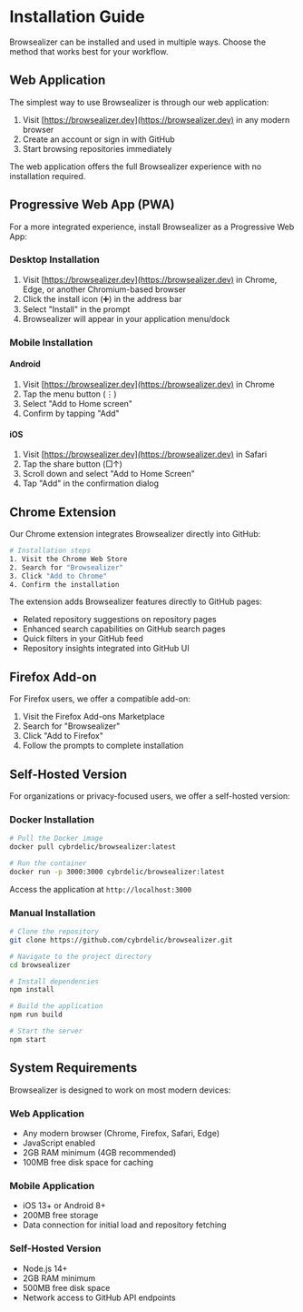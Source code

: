 # Installation Guide

Browsealizer can be installed and used in multiple ways. Choose the method that works best for your workflow.

## Web Application

The simplest way to use Browsealizer is through our web application:

1. Visit [https://browsealizer.dev](https://browsealizer.dev) in any modern browser
2. Create an account or sign in with GitHub
3. Start browsing repositories immediately

The web application offers the full Browsealizer experience with no installation required.

## Progressive Web App (PWA)

For a more integrated experience, install Browsealizer as a Progressive Web App:

### Desktop Installation

1. Visit [https://browsealizer.dev](https://browsealizer.dev) in Chrome, Edge, or another Chromium-based browser
2. Click the install icon (➕) in the address bar
3. Select "Install" in the prompt
4. Browsealizer will appear in your application menu/dock

### Mobile Installation

#### Android
1. Visit [https://browsealizer.dev](https://browsealizer.dev) in Chrome
2. Tap the menu button (⋮)
3. Select "Add to Home screen"
4. Confirm by tapping "Add"

#### iOS
1. Visit [https://browsealizer.dev](https://browsealizer.dev) in Safari
2. Tap the share button (□↑)
3. Scroll down and select "Add to Home Screen"
4. Tap "Add" in the confirmation dialog

## Chrome Extension

Our Chrome extension integrates Browsealizer directly into GitHub:

```bash
# Installation steps
1. Visit the Chrome Web Store
2. Search for "Browsealizer"
3. Click "Add to Chrome"
4. Confirm the installation
```

The extension adds Browsealizer features directly to GitHub pages:

- Related repository suggestions on repository pages
- Enhanced search capabilities on GitHub search pages
- Quick filters in your GitHub feed
- Repository insights integrated into GitHub UI

## Firefox Add-on

For Firefox users, we offer a compatible add-on:

1. Visit the Firefox Add-ons Marketplace
2. Search for "Browsealizer"
3. Click "Add to Firefox"
4. Follow the prompts to complete installation

## Self-Hosted Version

For organizations or privacy-focused users, we offer a self-hosted version:

### Docker Installation

```bash
# Pull the Docker image
docker pull cybrdelic/browsealizer:latest

# Run the container
docker run -p 3000:3000 cybrdelic/browsealizer:latest
```

Access the application at `http://localhost:3000`

### Manual Installation

```bash
# Clone the repository
git clone https://github.com/cybrdelic/browsealizer.git

# Navigate to the project directory
cd browsealizer

# Install dependencies
npm install

# Build the application
npm run build

# Start the server
npm start
```

## System Requirements

Browsealizer is designed to work on most modern devices:

### Web Application
- Any modern browser (Chrome, Firefox, Safari, Edge)
- JavaScript enabled
- 2GB RAM minimum (4GB recommended)
- 100MB free disk space for caching

### Mobile Application
- iOS 13+ or Android 8+
- 200MB free storage
- Data connection for initial load and repository fetching

### Self-Hosted Version
- Node.js 14+
- 2GB RAM minimum
- 500MB free disk space
- Network access to GitHub API endpoints